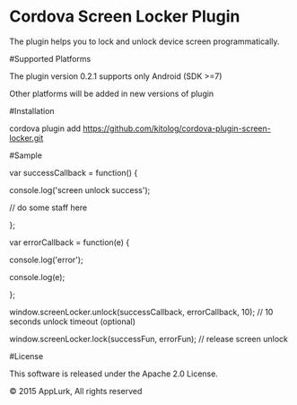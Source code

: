# Cordova Screen Locker Plugin
The plugin helps you to lock and unlock device screen programmatically.

#Supported Platforms

The plugin version 0.2.1 supports only 
Android (SDK >=7)

Other platforms will be added in new versions of plugin

#Installation

cordova plugin add https://github.com/kitolog/cordova-plugin-screen-locker.git

#Sample

var successCallback = function() {

  console.log('screen unlock success');

  // do some staff here

};

var errorCallback = function(e) {

  console.log('error');

  console.log(e);

};

window.screenLocker.unlock(successCallback, errorCallback, 10);  // 10 seconds unlock timeout (optional)

window.screenLocker.lock(successFun, errorFun);  // release screen unlock

#License

This software is released under the Apache 2.0 License.

© 2015 AppLurk, All rights reserved
